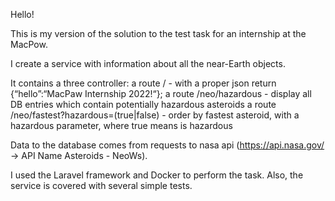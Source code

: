 Hello!

This is my version of the solution to the test task for an internship at the MacPow. 

I create a service with information about all the near-Earth objects. 


It contains a three controller:
    a route / - with a proper json return {“hello”:“MacPaw Internship 2022!“};
    a route /neo/hazardous - display all DB entries which contain potentially hazardous asteroids
    a route /neo/fastest?hazardous=(true|false) - order by fastest asteroid, with a hazardous parameter, where true means is hazardous


Data to the database comes from requests to nasa api (https://api.nasa.gov/ -> API Name Asteroids - NeoWs). 

I used the Laravel framework and Docker to perform the task. Also, the service is covered with several simple tests.
